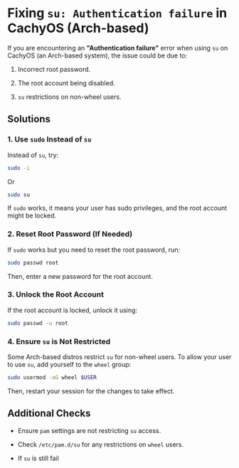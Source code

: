 # Fixing `su: Authentication failure` in CachyOS (Arch-based)

If you are encountering an **"Authentication failure"** error when using `su` on CachyOS (an Arch-based system), the issue could be due to:

1. Incorrect root password.
    
2. The root account being disabled.
    
3. `su` restrictions on non-wheel users.
    

## Solutions

### 1. Use `sudo` Instead of `su`

Instead of `su`, try:

```bash
sudo -i
```

Or

```bash
sudo su
```

If `sudo` works, it means your user has sudo privileges, and the root account might be locked.

### 2. Reset Root Password (If Needed)

If `sudo` works but you need to reset the root password, run:

```bash
sudo passwd root
```

Then, enter a new password for the root account.

### 3. Unlock the Root Account

If the root account is locked, unlock it using:

```bash
sudo passwd -u root
```

### 4. Ensure `su` is Not Restricted

Some Arch-based distros restrict `su` for non-wheel users. To allow your user to use `su`, add yourself to the `wheel` group:

```bash
sudo usermod -aG wheel $USER
```

Then, restart your session for the changes to take effect.

## Additional Checks

- Ensure `pam` settings are not restricting `su` access.
    
- Check `/etc/pam.d/su` for any restrictions on `wheel` users.
    
- If `su` is still fail